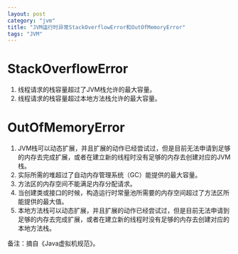 ```yaml
---
layout: post
category: "jvm"
title: "JVM运行时异常StackOverflowError和OutOfMemoryError"
tags: "JVM"
---
```


# StackOverflowError

1. 线程请求的栈容量超过了JVM栈允许的最大容量。
2. 线程请求的栈容量超过本地方法栈允许的最大容量。

# OutOfMemoryError

1. JVM栈可以动态扩展，并且扩展的动作已经尝试过，但是目前无法申请到足够的内存去完成扩展，或者在建立新的线程时没有足够的内存去创建对应的JVM栈。
2. 实际所需的堆超过了自动内存管理系统（GC）能提供的最大容量。
3. 方法区的内存空间不能满足内存分配请求。
4. 当创建类或接口的时候，构造运行时常量池所需要的内存空间超过了方法区所能提供的最大值。
5. 本地方法栈可以动态扩展，并且扩展的动作已经尝试过，但是目前无法申请到足够的内存去完成扩展，或者在建立新的线程时没有足够的内存去创建对应的本地方法栈。

备注：摘自《Java虚拟机规范》。
